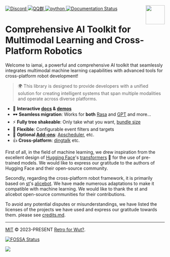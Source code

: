<a href="https://discord.gg/9vG9352RXS">
<img alt="Discord" src="https://img.shields.io/discord/1063871387527303188?style=flat-square">
</a>
<a href="https://jq.qq.com/?_wv=1027&k=OOUmgrqx">
<img alt="QQ群" src="https://img.shields.io/badge/-QQ群%20761859776-002FA7?style=flat-square&logo=Tencent QQ&logoColor=white">
</a>
<a href="https://pypi.python.org/pypi/iamai">
  <!-- <img src="https://img.shields.io/pypi/v/iamai?style=flat-square" alt="pypi"> -->
  <img src="https://img.shields.io/badge/stable version-v0.0.2+march-blue?style=flat-square&logo=python" alt="python">
</a><a href='https://iamai.is-a.dev/en/latest/?badge=latest'>
    <img src='https://readthedocs.org/projects/iamai/badge/?version=latest' alt='Documentation Status' />
</a>

<img width="60" align="right" src="https://images.repography.com/40962158/retrofor/iamai/structure/afEhYzXo83AMGRNy9EzPPQcX9ECBKj2gOPhvmpzMFSg/DQMxDEhfNZdq6zFhjPa1G61Bg9g-DRhQiwNY-W2ZHVE_table.svg" />

# Comprehensive AI Toolkit for Multimodal Learning and Cross-Platform Robotics 

<!-- start intro -->

Welcome to iamai, a powerful and comprehensive AI toolkit that seamlessly integrates multimodal machine learning capabilities with advanced tools for cross-platform robot development!

> 🌍 This library is designed to provide developers with a unified solution for creating intelligent systems that span multiple modalities and operate across diverse platforms. 

<!-- end intro -->

<!-- start index -->

- 🎪 **Interactive [docs](https://iamai.is-a.dev) &amp; [demos](https://iamai.is-a.dev/)**
- 🕶 **Seamless migration**: Works for **both** [Rasa]() and [GPT]() and more...
- ⚡ **Fully tree shakeable**: Only take what you want, [bundle size](https://iamai.retrofor.space/export-size)
- 🔩 **Flexible**: Configurable event filters and targets
- 🔌 **Optional [Add-ons](https://iamai.retrofor.space/add-ons)**: [Apscheduler](https://iamai.retrofor.space/add-ons/apscheduler), etc.
- 👍 **Cross-platform**: [dingtalk](https://iamai.retrofor.space/guide/dingtalk-adapter.html) etc.

<!-- end index -->

First of all, in the field of machine learning, we drew inspiration from the excellent design of [Hugging Face](https://huggingface.co)'s [transformers](https://github.com/huggingface/transformers) 🤗 for the use of pre-trained models. We would like to express our gratitude to the authors of Hugging Face and their open-source community.

Secondly, regarding the cross-platform robot framework, it is primarily based on [st](https://github.com/st1020)'s [alicebot](https://github.com/AliceBotProject/alicebot). We have made numerous adaptations to make it compatible with machine learning. We would like to thank the st and alicebot open-source communities for their contributions.

To avoid any potential disputes or misunderstandings, we have listed the licenses of the projects we have used and express our gratitude towards them. please see [credits.md](./docs/source/credits.md).

<!-- ## 特别的鸣谢

我们很乐意在下面列出对IamAI的发展方向和动机有着[重大贡献](https://academic.jyunko.cn/2023/04/04/April-Fours-Day.html)的组织和个人。如果你认为你应该在这里，请至少要像Bryan不可思议那样在文章底栏留言或者发送邮件联系我们 :D

个人: [A60](https://github.com/djkcyl)、[Bryan不可思议](https://github.com/ProgramRipper)
组织: [GariaProject](https://github.com/GraiaProject)

如果没有以上个人和组织的帮助，IamAI将不会有现在的样子。我们真的很感谢他们。 -->

<hr />

[MIT](https://github.com/retrofor/iamai/blob/main/LICENSE) © 2023-PRESENT [Retro for Wut?](https://github.com/retrofor).

[![FOSSA Status](https://app.fossa.com/api/projects/git%2Bgithub.com%2Fretrofor%2Fiamai.svg?type=shield)](https://app.fossa.com/projects/git%2Bgithub.com%2Fretrofor%2Fiamai?ref=badge_shield)

<a href="https://app.fossa.com/projects/git%2Bgithub.com%2Fretrofor%2Fiamai?ref=badge_large" alt="FOSSA Status"><img src="https://app.fossa.com/api/projects/git%2Bgithub.com%2Fretrofor%2Fiamai.svg?type=large"/></a>
